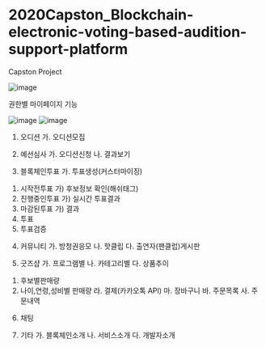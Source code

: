 # 2020Capston_Blockchain-electronic-voting-based-audition-support-platform
Capston Project


![image](https://user-images.githubusercontent.com/60876477/92996397-46a5ac80-f546-11ea-83bc-281a11878dde.png)


권한별 마이페이지 기능

![image](https://user-images.githubusercontent.com/60876477/92996474-cc295c80-f546-11ea-8a2d-7b287c515a58.png)
![image](https://user-images.githubusercontent.com/60876477/92996476-cfbce380-f546-11ea-85bf-7564533e05d1.png)


1. 오디션
가. 오디션모집

2. 예선심사
가. 오디션신청
나. 결과보기

3. 블록체인투표 
가. 투표생성(커스터마이징)
1) 시작전투표
가) 후보정보 확인(해쉬태그) 
2) 진행중인투표 
가) 실시간 투표결과
3) 마감된투표
가) 결과
4) 투표
5) 투표검증

4. 커뮤니티 
가. 방청권응모
나. 핫클립
다. 출연자(팬클럽)게시판

5. 굿즈샵
가. 프로그램별
나. 카테고리별
다. 상품추이
1) 후보별판매량
2) 나이,연령,성비별 판매량 
라. 결제(카카오톡 API) 
마. 장바구니
바. 주문목록
사. 주문내역

6. 채팅

7. 기타 
가. 블록체인소개
나. 서비스소개
다. 개발자소개
